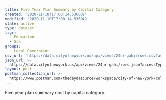 ```yaml
---
title: Five Year Plan Summary by Capital Category
created: '2020-11-10T17:00:14.536032'
modified: '2020-11-10T17:00:14.536042'
state: active
type: dataset
tags:
  - Education
  - Sca
groups:
  - Local Government
csv_url: 'https://data.cityofnewyork.us/api/views/24nr-gahi/rows.csv?accessType=DOWNLOAD'
json_url: >-
  https://data.cityofnewyork.us/api/views/24nr-gahi/rows.json?accessType=DOWNLOAD
layout: post
postman_collection_url: >-
  https://www.postman.com/thedaydasource/workspace/city-of-new-york/collection/15909983-e391846d-73ab-40b6-9596-4980213eb3f0
---
```

Five year plan summary cost by capital category.
